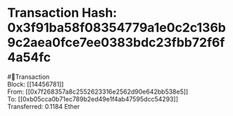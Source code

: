 
Transaction Hash: 0x3f91ba58f08354779a1e0c2c136b9c2aea0fce7ee0383bdc23fbb72f6f4a54fc
====================================================================================
  
#💸Transaction  
Block: [[14456781]]  
From: [[0x7f268357a8c2552623316e2562d90e642bb538e5]]  
To: [[0xb05cca0b71ec789b2ed49e1f4ab47595dcc54293]]  
Transferred: 0.1184 Ether